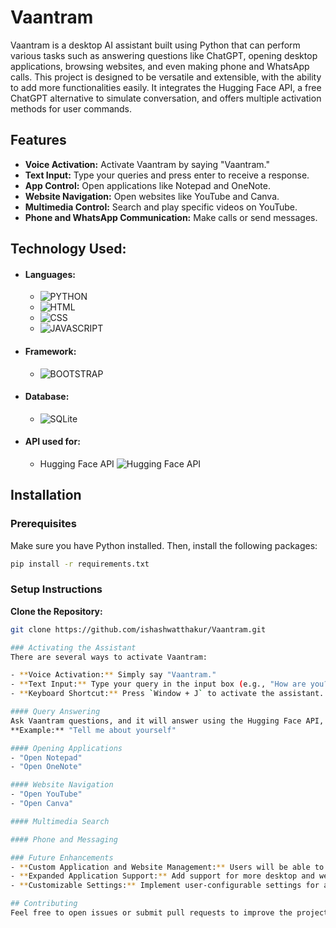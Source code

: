 # Vaantram

Vaantram is a desktop AI assistant built using Python that can perform various tasks such as answering questions like ChatGPT, opening desktop applications, browsing websites, and even making phone and WhatsApp calls. This project is designed to be versatile and extensible, with the ability to add more functionalities easily. It integrates the Hugging Face API, a free ChatGPT alternative to simulate conversation, and offers multiple activation methods for user commands.

## Features

* **Voice Activation:** Activate Vaantram by saying "Vaantram."
* **Text Input:** Type your queries and press enter to receive a response.
* **App Control:** Open applications like Notepad and OneNote.
* **Website Navigation:** Open websites like YouTube and Canva.
* **Multimedia Control:** Search and play specific videos on YouTube.
* **Phone and WhatsApp Communication:** Make calls or send messages.

## Technology Used:
- #### Languages:
  - ![PYTHON](https://img.shields.io/badge/Python-FFD43B?style=for-the-badge&logo=python&logoColor=darkgreen)
  - ![HTML](https://img.shields.io/badge/HTML5-E34F26?style=for-the-badge&logo=html5&logoColor=white)
  - ![CSS](https://img.shields.io/badge/CSS3-1572B6?style=for-the-badge&logo=css3&logoColor=white)
  - ![JAVASCRIPT](https://img.shields.io/badge/JavaScript-323330?style=for-the-badge&logo=javascript&logoColor=F7DF1E)
- #### Framework:
  - ![BOOTSTRAP](https://img.shields.io/badge/Bootstrap-563D7C?style=for-the-badge&logo=bootstrap&logoColor=white)
- #### Database:
  - ![SQLite](https://img.shields.io/badge/SQLite-07405E?style=for-the-badge&logo=sqlite&logoColor=white)
- #### API used for:
  - Hugging Face API ![Hugging Face API](https://github.com/user-attachments/assets/17108a47-2fbf-4ea7-bac7-b66e3fafe9e0)

## Installation

### Prerequisites
Make sure you have Python installed. Then, install the following packages:

```bash
pip install -r requirements.txt
```

### Setup Instructions

**Clone the Repository:**
```bash
git clone https://github.com/ishashwatthakur/Vaantram.git 

### Activating the Assistant
There are several ways to activate Vaantram:

- **Voice Activation:** Simply say "Vaantram."
- **Text Input:** Type your query in the input box (e.g., "How are you?").
- **Keyboard Shortcut:** Press `Window + J` to activate the assistant.

#### Query Answering
Ask Vaantram questions, and it will answer using the Hugging Face API, a free ChatGPT alternative.
**Example:** "Tell me about yourself"

#### Opening Applications
- "Open Notepad"
- "Open OneNote"

#### Website Navigation
- "Open YouTube"
- "Open Canva"

#### Multimedia Search

#### Phone and Messaging

### Future Enhancements
- **Custom Application and Website Management:** Users will be able to add their applications and websites without needing to work with databases or SQL.
- **Expanded Application Support:** Add support for more desktop and web applications.
- **Customizable Settings:** Implement user-configurable settings for a more personalized experience.

## Contributing
Feel free to open issues or submit pull requests to improve the project. Contributions are welcome, whether it’s adding new features, fixing bugs, or improving documentation.
